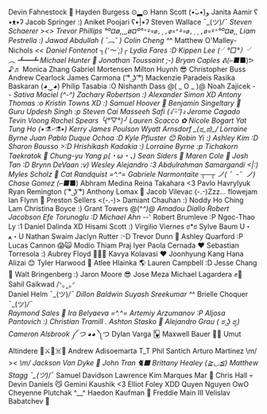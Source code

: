 Devin Fahnestock 🫠
Hayden Burgess ⊙▂⊙
Hann Scott (•̀ᴗ•́)و
Janita Aamir ʕ •ᴥ•ʔ
Jacob Springer :)
Aniket Poojari ʕ•|•ʔ
Steven Wallace ¯\_(ツ)_/¯
Steven Schaerer ><>
Trevor Phillips °º¤ø,¸¸,ø¤º°`°º¤ø,¸,ø¤°º¤ø,¸¸,ø¤º°`°º¤ø,¸
Liam Pestrella :)
Jawad Abdullah ( ˘︹˘ )
Colin Cheng ^_^
Matthew O'Malley-Nichols <*<
Daniel Fontenot ┐(‘～`;)┌
Lydia Fares :D
Kippen Lee (╯°□°）╯︵ ┻━┻
Michael Hunter 🍕
Jonathan Toussaint ;-)
Bryan Caples ᕕ(⌐■*■)ᕗ ♪♬
Monica Zhang
Gabriel Mortensen
Milton Huynh 😎
Christopher Buss
Andrew Cearlock
James Carmona ( ͡° ͜ʖ ͡°)
Mackenzie Paradeis
Rasika Baskaran (◕‿◕)
Philip Tasabia :O
Nishanth Dass @( _ O _ )@
Noah Zajicek -*-
Sativa Maciel (^-^)
Zachary Robertson :)
Alexander Simon XD
Antony Thomas :o
Kristin Towns XD :)
Samuel Hoover 🔮
Benjamin Singeltary 👻
Guru Updesh Singh :p
Steven Cai
Masseeh Safi (ง'̀-'́)ง
Jerome Cagado 
Tevin Voong
Rachel Spears ╰(*°▽°*)╯
Lauren Scacco ✿
Nicole Bogart
Yat Tung Ho (•⚗৺⚗•)
Kerry James Poulson
Wyatt Arnsdorf \_(ಠ_ಠ)_/
Lorraine Byrne
Juan Pablo Duque Ochoa :D
Kyle Pfiuster 😊
Robin Yi :)
Ashley Kim :D
Sharon Bousso >:D
Hrishikash Kadakia :)
Lorraine Byrne :p
Tichakorn Taekratok 🙏
Chung-yu Yang ρ(・ω・、)
Sean Siders 🫠
Maren Cole 🐎
Josh Tan :D
Brynn DeVaan :v)
Wesley Alejandro :3
Abdulrahman Samargandi <|:)
Myles Scholz 🦎
Cat Randquist =^.^=
Gabriele Narmontaite ┬─┬ ノ( ゜-゜ノ)
Chase Gomez (⌐■*■)
Abhram Medina
Reina Takahara <3
Pavlo Havrylyuk
Ryan Remington ( ͡° ͜ʖ ͡°)
Anthony Lomax 😤
Jacob Vilevac (-.-)Zzz...
flowejam
Ian Flynn 👻
Preston Sellers <(-.-)>
Damiant Chauhan :)
Noddy Ho Ching Lam
Christina Boyce :)
Grant Towers @(^_^)@
Amadou Diallo
Robert Jacobson
Efe Torunoglu :D
Michael Ahn -_-'
Robert Brumleve :P
Ngoc-Thao Ly :1
Daniel Dalinda XD
Hisami Scott :)
Virgilio Viernes ಠ*ಠ
Sylve Baum U・ﻌ・U
Nathan Swaim
Jaclyn Rutter :-D
Trevor Dunn 🦖
Ashley Quarford :P
Lucas Cannon  😱🙀
Modio Thiam
Praj Iyer
Paola Cernada ❤️
Sebastian Torresola :)
Aubrey Floyd 🤷🏻‍♀️
Kavya Kolavasi ❤️
Joonhyung Kang
Hana Alizai 😊
Tyler Harwood 👀
Atlee Hlainka 🌎
Lauren Campbell :D
Jesse Chang 👀
Walt Bringenberg :)
Jaron Moore 😎
Jose Meza
Michael Lagardera ✊🦾
Sahil Gaikwad /ᐠ｡‸｡ᐟ\
Daniel Helm ¯\_(ツ)_/¯
Dillon Baldwin
Suyash Sreekumar ^_^
Brielle Choquer ¯\_(ツ)_/¯    
Raymond Sales 🍜
Ira Belyaeva =^.^= 
Artemiy Arzumanov :P
Aljosa Pantovich :)
Christian Tramill *.*
Ashton Stasko 🦇
Alejandro Grau ( ಠ ͜ʖ ರೃ)
Cameron Alsbrook ༼ つ ◕_◕ ༽つ
Dylan Varga 🂾
Maxwell Bauer 👨‍💻
Umut Altindere 👒⚔🏴☠️🌊
Andrew Adisoemarta T_T
Phil Santich
Arturo Martinez  \m/ >_< \m/
Jackson Van Dyke 🍞
John Tran 🐈‍⬛
Brittany Healey (≧◡≦)
Matthew Stagg ¯\_(ツ)_/¯
Samuel Davidson
Lawrence Kim
Marques Mar 🤣
Chris Hall 💀
Devin Daniels 😼
Gemini Kaushik <3 
Elliot Foley XDD
Quyen Nguyen OwO
Cheyenne Plutchak ^__^
Haedon Kaufman 🍕
Freddie Main III
Velislav Babatchev 🤖

